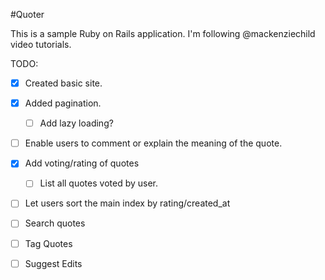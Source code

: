 
#Quoter

This is a sample Ruby on Rails application. I'm following @mackenziechild video tutorials.

TODO:
- [x] Created basic site.
- [x] Added pagination.
  - [ ] Add lazy loading?
- [ ] Enable users to comment or explain the meaning of the quote.
- [x] Add voting/rating of quotes
  - [ ] List all quotes voted by user.
- [ ] Let users sort the main index by rating/created_at
- [ ] Search quotes
- [ ] Tag Quotes
- [ ] Suggest Edits

